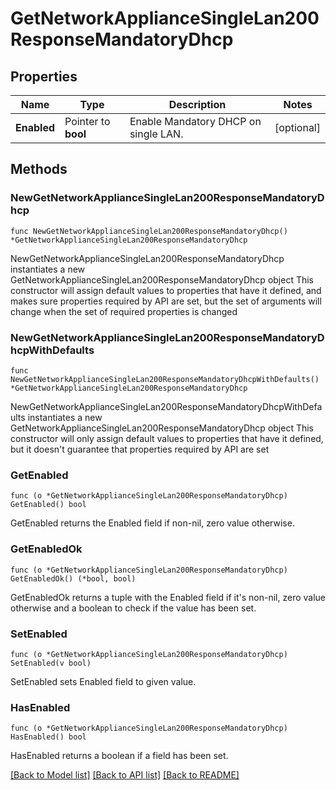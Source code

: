 # GetNetworkApplianceSingleLan200ResponseMandatoryDhcp

## Properties

Name | Type | Description | Notes
------------ | ------------- | ------------- | -------------
**Enabled** | Pointer to **bool** | Enable Mandatory DHCP on single LAN. | [optional] 

## Methods

### NewGetNetworkApplianceSingleLan200ResponseMandatoryDhcp

`func NewGetNetworkApplianceSingleLan200ResponseMandatoryDhcp() *GetNetworkApplianceSingleLan200ResponseMandatoryDhcp`

NewGetNetworkApplianceSingleLan200ResponseMandatoryDhcp instantiates a new GetNetworkApplianceSingleLan200ResponseMandatoryDhcp object
This constructor will assign default values to properties that have it defined,
and makes sure properties required by API are set, but the set of arguments
will change when the set of required properties is changed

### NewGetNetworkApplianceSingleLan200ResponseMandatoryDhcpWithDefaults

`func NewGetNetworkApplianceSingleLan200ResponseMandatoryDhcpWithDefaults() *GetNetworkApplianceSingleLan200ResponseMandatoryDhcp`

NewGetNetworkApplianceSingleLan200ResponseMandatoryDhcpWithDefaults instantiates a new GetNetworkApplianceSingleLan200ResponseMandatoryDhcp object
This constructor will only assign default values to properties that have it defined,
but it doesn't guarantee that properties required by API are set

### GetEnabled

`func (o *GetNetworkApplianceSingleLan200ResponseMandatoryDhcp) GetEnabled() bool`

GetEnabled returns the Enabled field if non-nil, zero value otherwise.

### GetEnabledOk

`func (o *GetNetworkApplianceSingleLan200ResponseMandatoryDhcp) GetEnabledOk() (*bool, bool)`

GetEnabledOk returns a tuple with the Enabled field if it's non-nil, zero value otherwise
and a boolean to check if the value has been set.

### SetEnabled

`func (o *GetNetworkApplianceSingleLan200ResponseMandatoryDhcp) SetEnabled(v bool)`

SetEnabled sets Enabled field to given value.

### HasEnabled

`func (o *GetNetworkApplianceSingleLan200ResponseMandatoryDhcp) HasEnabled() bool`

HasEnabled returns a boolean if a field has been set.


[[Back to Model list]](../README.md#documentation-for-models) [[Back to API list]](../README.md#documentation-for-api-endpoints) [[Back to README]](../README.md)


